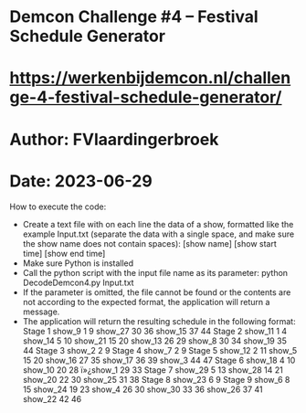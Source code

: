 # Demcon Challenge #4 – Festival Schedule Generator
# https://werkenbijdemcon.nl/challenge-4-festival-schedule-generator/
# Author: FVlaardingerbroek
# Date: 2023-06-29

How to execute the code:
- Create a text file with on each line the data of a show, formatted like the example Input.txt (separate the data with a single space, and make sure the show name does not contain spaces):
  [show name] [show start time] [show end time]
- Make sure Python is installed
- Call the python script with the input file name as its parameter:
  python DecodeDemcon4.py Input.txt
- If the parameter is omitted, the file cannot be found or the contents are not according to the expected format, the application will return a message.
- The application will return the resulting schedule in the following format:
Stage 1
        show_9 1 9
        show_27 30 36
        show_15 37 44
Stage 2
        show_11 1 4
        show_14 5 10
        show_21 15 20
        show_13 26 29
        show_8 30 34
        show_19 35 44
Stage 3
        show_2 2 9
Stage 4
        show_7 2 9
Stage 5
        show_12 2 11
        show_5 15 20
        show_16 27 35
        show_17 36 39
        show_3 44 47
Stage 6
        show_18 4 10
        show_10 20 28
        ï»¿show_1 29 33
Stage 7
        show_29 5 13
        show_28 14 21
        show_20 22 30
        show_25 31 38
Stage 8
        show_23 6 9
Stage 9
        show_6 8 15
        show_24 19 23
        show_4 26 30
        show_30 33 36
        show_26 37 41
        show_22 42 46
